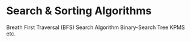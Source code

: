 # Search & Sorting Algorithms
Breath First Traversal (BFS) Search Algorithm
Binary-Search Tree
KPMS
etc.
